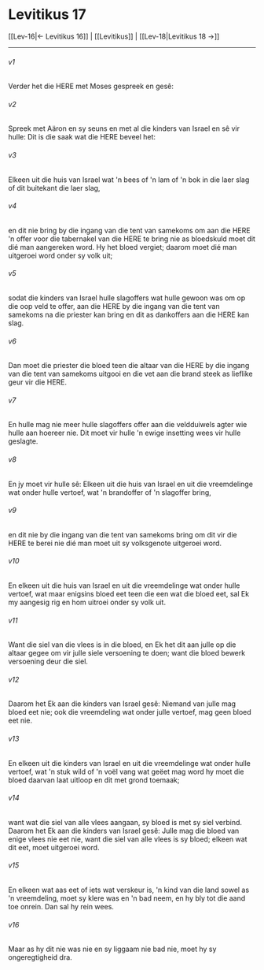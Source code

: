 # Levitikus 17

[[Lev-16|← Levitikus 16]] | [[Levitikus]] | [[Lev-18|Levitikus 18 →]]
***

###### v1
Verder het die HERE met Moses gespreek en gesê: 
###### v2
Spreek met Aäron en sy seuns en met al die kinders van Israel en sê vir hulle: Dit is die saak wat die HERE beveel het: 
###### v3
Elkeen uit die huis van Israel wat 'n bees of 'n lam of 'n bok in die laer slag of dit buitekant die laer slag, 
###### v4
en dit nie bring by die ingang van die tent van samekoms om aan die HERE 'n offer voor die tabernakel van die HERE te bring nie as bloedskuld moet dit dié man aangereken word. Hy het bloed vergiet; daarom moet dié man uitgeroei word onder sy volk uit; 
###### v5
sodat die kinders van Israel hulle slagoffers wat hulle gewoon was om op die oop veld te offer, aan die HERE by die ingang van die tent van samekoms na die priester kan bring en dit as dankoffers aan die HERE kan slag. 
###### v6
Dan moet die priester die bloed teen die altaar van die HERE by die ingang van die tent van samekoms uitgooi en die vet aan die brand steek as lieflike geur vir die HERE. 
###### v7
En hulle mag nie meer hulle slagoffers offer aan die veldduiwels agter wie hulle aan hoereer nie. Dit moet vir hulle 'n ewige insetting wees vir hulle geslagte. 
###### v8
En jy moet vir hulle sê: Elkeen uit die huis van Israel en uit die vreemdelinge wat onder hulle vertoef, wat 'n brandoffer of 'n slagoffer bring, 
###### v9
en dit nie by die ingang van die tent van samekoms bring om dit vir die HERE te berei nie dié man moet uit sy volksgenote uitgeroei word. 
###### v10
En elkeen uit die huis van Israel en uit die vreemdelinge wat onder hulle vertoef, wat maar enigsins bloed eet teen die een wat die bloed eet, sal Ek my aangesig rig en hom uitroei onder sy volk uit. 
###### v11
Want die siel van die vlees is in die bloed, en Ek het dit aan julle op die altaar gegee om vir julle siele versoening te doen; want die bloed bewerk versoening deur die siel. 
###### v12
Daarom het Ek aan die kinders van Israel gesê: Niemand van julle mag bloed eet nie; ook die vreemdeling wat onder julle vertoef, mag geen bloed eet nie. 
###### v13
En elkeen uit die kinders van Israel en uit die vreemdelinge wat onder hulle vertoef, wat 'n stuk wild of 'n voël vang wat geëet mag word hy moet die bloed daarvan laat uitloop en dit met grond toemaak; 
###### v14
want wat die siel van alle vlees aangaan, sy bloed is met sy siel verbind. Daarom het Ek aan die kinders van Israel gesê: Julle mag die bloed van enige vlees nie eet nie, want die siel van alle vlees is sy bloed; elkeen wat dit eet, moet uitgeroei word. 
###### v15
En elkeen wat aas eet of iets wat verskeur is, 'n kind van die land sowel as 'n vreemdeling, moet sy klere was en 'n bad neem, en hy bly tot die aand toe onrein. Dan sal hy rein wees. 
###### v16
Maar as hy dit nie was nie en sy liggaam nie bad nie, moet hy sy ongeregtigheid dra. 
